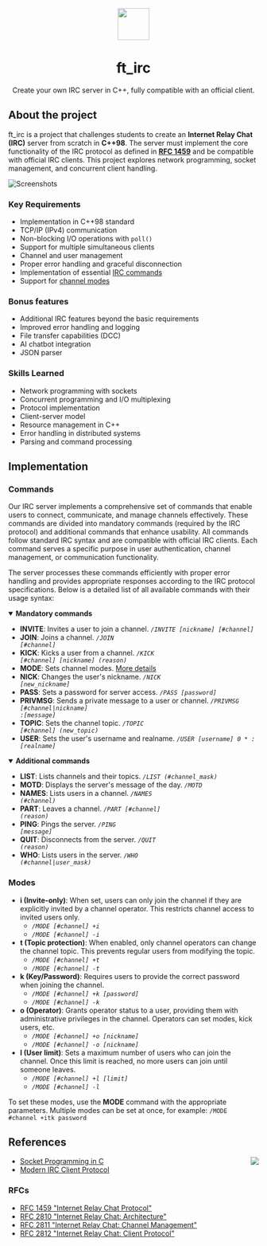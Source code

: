 <div align="center">
  <img height="64" src="https://github.com/user-attachments/assets/87e625e6-84f7-4567-9a02-cf4def9dd5c7">
  <h1>ft_irc</h1>
  <p>Create your own IRC server in C++, fully compatible with an official client.</p>
</div>

## About the project
ft_irc is a project that challenges students to create an **Internet Relay Chat (IRC)** server from scratch in **C++98**. The server must implement the core functionality of the IRC protocol as defined in **[RFC 1459](https://www.rfc-editor.org/rfc/rfc1459.html)** and be compatible with official IRC clients. This project explores network programming, socket management, and concurrent client handling.

![Screenshots](https://github.com/user-attachments/assets/f7003ecf-1c86-4093-b0e5-14ad8f2538bc)

### Key Requirements
- Implementation in C++98 standard
- TCP/IP (IPv4) communication
- Non-blocking I/O operations with `poll()`
- Support for multiple simultaneous clients
- Channel and user management
- Proper error handling and graceful disconnection
- Implementation of essential [IRC commands](#commands)
- Support for [channel modes](#modes)

### Bonus features
- Additional IRC features beyond the basic requirements
- Improved error handling and logging
- File transfer capabilities (DCC)
- AI chatbot integration
- JSON parser

### Skills Learned
- Network programming with sockets
- Concurrent programming and I/O multiplexing
- Protocol implementation
- Client-server model
- Resource management in C++
- Error handling in distributed systems
- Parsing and command processing

## Implementation
### Commands
Our IRC server implements a comprehensive set of commands that enable users to connect, communicate, and manage channels effectively. These commands are divided into mandatory commands (required by the IRC protocol) and additional commands that enhance usability. All commands follow standard IRC syntax and are compatible with official IRC clients. Each command serves a specific purpose in user authentication, channel management, or communication functionality.

The server processes these commands efficiently with proper error handling and provides appropriate responses according to the IRC protocol specifications. Below is a detailed list of all available commands with their usage syntax:

<details open>
  <summary><strong>Mandatory commands</strong></summary>

- <strong>INVITE</strong>: Invites a user to join a channel. <em><code>/INVITE [nickname] [#channel]</code></em>
- <strong>JOIN</strong>: Joins a channel. <em><code>/JOIN [#channel]</code></em>
- <strong>KICK</strong>: Kicks a user from a channel. <em><code>/KICK [#channel] [nickname] (reason)</code></em>
- <strong>MODE</strong>: Sets channel modes. <a href="#modes">More details</a>
- <strong>NICK</strong>: Changes the user's nickname. <em><code>/NICK [new_nickname]</code></em>
- <strong>PASS</strong>: Sets a password for server access. <em><code>/PASS [password]</code></em>
- <strong>PRIVMSG</strong>: Sends a private message to a user or channel. <em><code>/PRIVMSG [#channel|nickname] :[message]</code></em>
- <strong>TOPIC</strong>: Sets the channel topic. <em><code>/TOPIC [#channel] (new_topic)</code></em>
- <strong>USER</strong>: Sets the user's username and realname. <em><code>/USER [username] 0 * :[realname]</code></em>
</details>

<details open>
  <summary><strong>Additional commands</strong></summary>

- <strong>LIST</strong>: Lists channels and their topics. <em><code>/LIST (#channel_mask)</code></em>
- <strong>MOTD</strong>: Displays the server's message of the day. <em><code>/MOTD</code></em>
- <strong>NAMES</strong>: Lists users in a channel. <em><code>/NAMES (#channel)</code></em>
- <strong>PART</strong>: Leaves a channel. <em><code>/PART [#channel] (reason)</code></em>
- <strong>PING</strong>: Pings the server. <em><code>/PING [message]</code></em>
- <strong>QUIT</strong>: Disconnects from the server. <em><code>/QUIT (reason)</code></em>
- <strong>WHO</strong>: Lists users in the server. <em><code>/WHO (#channel|user_mask)</code></em>
</details>

### Modes
- **i (Invite-only)**: When set, users can only join the channel if they are explicitly invited by a channel operator. This restricts channel access to invited users only.
  - *`/MODE [#channel] +i`*
  - *`/MODE [#channel] -i`*
- **t (Topic protection)**: When enabled, only channel operators can change the channel topic. This prevents regular users from modifying the topic.
  - *`/MODE [#channel] +t`*
  - *`/MODE [#channel] -t`*
- **k (Key/Password)**: Requires users to provide the correct password when joining the channel.
  - *`/MODE [#channel] +k [password]`*
  - *`/MODE [#channel] -k`*
- **o (Operator)**: Grants operator status to a user, providing them with administrative privileges in the channel. Operators can set modes, kick users, etc.
  - *`/MODE [#channel] +o [nickname]`*
  - *`/MODE [#channel] -o [nickname]`*
- **l (User limit)**: Sets a maximum number of users who can join the channel. Once this limit is reached, no more users can join until someone leaves.
  - *`/MODE [#channel] +l [limit]`*
  - *`/MODE [#channel] -l`*

To set these modes, use the **MODE** command with the appropriate parameters. Multiple modes can be set at once, for example: `/MODE #channel +itk password`

## References
<img align="right" src="https://github.com/user-attachments/assets/5dbfe00e-5a88-4a49-8932-70b8ba45ec15">

- [Socket Programming in C](https://geeksforgeeks.org/c/socket-programming-cc/)
- [Modern IRC Client Protocol](https://modern.ircdocs.horse/)

### RFCs
- [RFC 1459 "Internet Relay Chat Protocol"](https://datatracker.ietf.org/doc/html/rfc1459)
- [RFC 2810 "Internet Relay Chat: Architecture"](https://datatracker.ietf.org/doc/html/rfc2810)
- [RFC 2811 "Internet Relay Chat: Channel Management"](https://datatracker.ietf.org/doc/html/rfc2811)
- [RFC 2812 "Internet Relay Chat: Client Protocol"](https://datatracker.ietf.org/doc/html/rfc2812)

